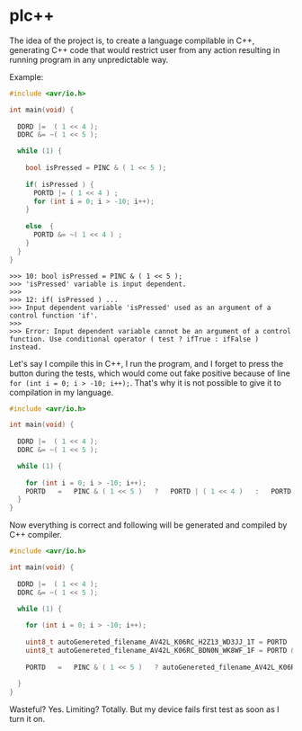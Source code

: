 # plc++
The idea of the project is, to create a language compilable in C++, generating C++ code that would restrict user from any action resulting in running program in any unpredictable way.

Example:

```cpp
#include <avr/io.h>

int main(void) {
  
  DDRD |=  ( 1 << 4 ); 
  DDRC &= ~( 1 << 5 ); 

  while (1) {
    
    bool isPressed = PINC & ( 1 << 5 );
    
    if( isPressed ) {   
      PORTD |= ( 1 << 4 ) ;
      for (int i = 0; i > -10; i++);
    }
    
    else  {
      PORTD &= ~( 1 << 4 ) ;
    }
  }
}
```
```
>>> 10: bool isPressed = PINC & ( 1 << 5 );
>>> 'isPressed' variable is input dependent.
>>>
>>> 12: if( isPressed ) ...
>>> Input dependent variable 'isPressed' used as an argument of a control function 'if'.
>>>
>>> Error: Input dependent variable cannot be an argument of a control function. Use conditional operator ( test ? ifTrue : ifFalse ) instead.
```
Let's say I compile this in C++, I run the program, and I forget to press the button during the tests, which would come out fake positive because of line `for (int i = 0; i > -10; i++);`. That's why it is not possible to give it to compilation in my language.
```cpp
#include <avr/io.h>

int main(void) {
  
  DDRD |=  ( 1 << 4 ); 
  DDRC &= ~( 1 << 5 ); 

  while (1) {
    
    for (int i = 0; i > -10; i++);
    PORTD   =   PINC & ( 1 << 5 )   ?   PORTD | ( 1 << 4 )   :   PORTD & ~( 1 << 4 );
  }
}
```
Now everything is correct and following will be generated and compiled by C++ compiler.
```cpp
#include <avr/io.h>

int main(void) {
  
  DDRD |=  ( 1 << 4 ); 
  DDRC &= ~( 1 << 5 ); 

  while (1) {
    
    for (int i = 0; i > -10; i++);
    
    uint8_t autoGenereted_filename_AV42L_K06RC_H2Z13_WD3JJ_1T = PORTD | ( 1 << 4 );
    uint8_t autoGenereted_filename_AV42L_K06RC_BDN0N_WK8WF_1F = PORTD & ~( 1 << 4 );
    
    PORTD   =   PINC & ( 1 << 5 )   ? autoGenereted_filename_AV42L_K06RC_H2Z13_WD3JJ_1T : autoGenereted_filename_AV42L_K06RC_BDN0N_WK8WF_1F;
    
  }
}
```
Wasteful? Yes. Limiting? Totally. But my device fails first test as soon as I turn it on.

